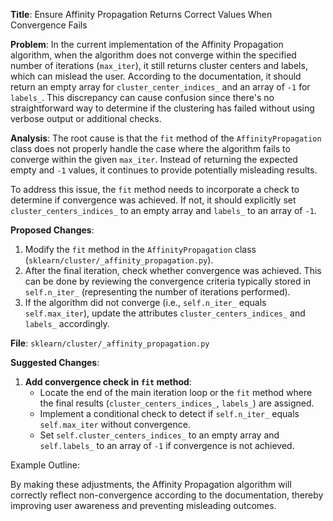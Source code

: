 **Title**: Ensure Affinity Propagation Returns Correct Values When Convergence Fails

**Problem**: In the current implementation of the Affinity Propagation algorithm, when the algorithm does not converge within the specified number of iterations (`max_iter`), it still returns cluster centers and labels, which can mislead the user. According to the documentation, it should return an empty array for `cluster_center_indices_` and an array of `-1` for `labels_`. This discrepancy can cause confusion since there's no straightforward way to determine if the clustering has failed without using verbose output or additional checks.

**Analysis**: The root cause is that the `fit` method of the `AffinityPropagation` class does not properly handle the case where the algorithm fails to converge within the given `max_iter`. Instead of returning the expected empty and `-1` values, it continues to provide potentially misleading results.

To address this issue, the `fit` method needs to incorporate a check to determine if convergence was achieved. If not, it should explicitly set `cluster_centers_indices_` to an empty array and `labels_` to an array of `-1`.

**Proposed Changes**:
1. Modify the `fit` method in the `AffinityPropagation` class (`sklearn/cluster/_affinity_propagation.py`).
2. After the final iteration, check whether convergence was achieved. This can be done by reviewing the convergence criteria typically stored in `self.n_iter_` (representing the number of iterations performed).
3. If the algorithm did not converge (i.e., `self.n_iter_` equals `self.max_iter`), update the attributes `cluster_centers_indices_` and `labels_` accordingly.

**File**: `sklearn/cluster/_affinity_propagation.py`

**Suggested Changes**:
1. **Add convergence check in `fit` method**:
   - Locate the end of the main iteration loop or the `fit` method where the final results (`cluster_centers_indices_`, `labels_`) are assigned.
   - Implement a conditional check to detect if `self.n_iter_` equals `self.max_iter` without convergence.
   - Set `self.cluster_centers_indices_` to an empty array and `self.labels_` to an array of `-1` if convergence is not achieved.
  
Example Outline:



By making these adjustments, the Affinity Propagation algorithm will correctly reflect non-convergence according to the documentation, thereby improving user awareness and preventing misleading outcomes.